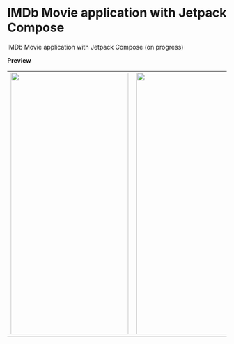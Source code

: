 # IMDb Movie application with Jetpack Compose
IMDb Movie application with Jetpack Compose (on progress)

**Preview**
<table>
  <tr>
    <td valign="top"><img src="https://github.com/kafri8889/IMDb-Movie-App-Jetpack-Compose/blob/master/Image/MostPopularMovieScreen.jpg" align="left" height="600" width="270" ></td>
    <td valign="top"><img src="https://github.com/kafri8889/IMDb-Movie-App-Jetpack-Compose/blob/master/Image/MovieInformationScreen-1.jpg" align="left" height="600" width="270" ></td>
    <td valign="top"><img src="https://github.com/kafri8889/IMDb-Movie-App-Jetpack-Compose/blob/master/Image/MovieInformationScreen-2.jpg" align="left" height="600" width="270" ></td>
  </tr>
</table>
